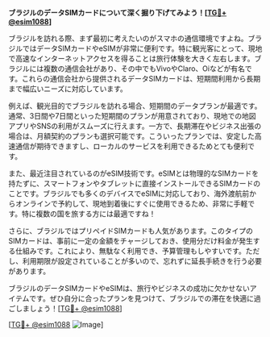 **ブラジルのデータSIMカードについて深く掘り下げてみよう！[[TG💪+ @esim1088](https://t.me/s/esim1088)]**

ブラジルを訪れる際、まず最初に考えたいのがスマホの通信環境ですよね。ブラジルではデータSIMカードやeSIMが非常に便利です。特に観光客にとって、現地で高速なインターネットアクセスを得ることは旅行体験を大きく左右します。ブラジルには複数の通信会社があり、その中でもVivoやClaro、Oiなどが有名です。これらの通信会社から提供されるデータSIMカードは、短期間利用から長期まで幅広いニーズに対応しています。

例えば、観光目的でブラジルを訪れる場合、短期間のデータプランが最適です。通常、3日間や7日間といった短期間のプランが用意されており、現地での地図アプリやSNSの利用がスムーズに行えます。一方で、長期滞在やビジネス出張の場合は、月額契約のプランも選択可能です。こういったプランでは、安定した高速通信が期待できますし、ローカルのサービスを利用できるためとても便利です。

また、最近注目されているのがeSIM技術です。eSIMとは物理的なSIMカードを持たずに、スマートフォンやタブレットに直接インストールできるSIMカードのことです。ブラジルでも多くのデバイスでeSIMに対応しており、海外渡航前からオンラインで予約して、現地到着後にすぐに使用できるため、非常に手軽です。特に複数の国を旅する方には最適ですね！

さらに、ブラジルではプリペイドSIMカードも人気があります。このタイプのSIMカードは、事前に一定の金額をチャージしておき、使用分だけ料金が発生する仕組みです。これにより、無駄なく利用でき、予算管理もしやすいです。ただし、利用期限が設定されていることが多いので、忘れずに延長手続きを行う必要があります。

ブラジルのデータSIMカードやeSIMは、旅行やビジネスの成功に欠かせないアイテムです。ぜひ自分に合ったプランを見つけて、ブラジルでの滞在を快適に過ごしましょう！[[TG💪+ @esim1088](https://t.me/s/esim1088)]

[[TG💪+ @esim1088](https://t.me/s/esim1088) ![Image](https://i.postimg.cc/Y0z9fWf4/image.png)]